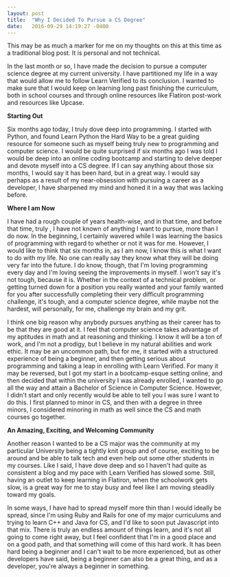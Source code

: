```yaml
---
layout: post
title:  "Why I Decided To Pursue a CS Degree"
date:   2016-09-29 14:19:27 -0400
---
```


This may be as much a marker for me on my thoughts on this at this time as a traditional blog post. It is personal and not technical.

In the last month or so, I have made the decision to pursue a computer science degree at my current university. I have partitioned my life in a way that would allow me to follow Learn Verified to its conclusion. I wanted to make sure that I would keep on learning long past finishing the curriculum, both in school courses and through online resources like Flatiron post-work and resources like Upcase.  

**Starting Out**

Six months ago today, I truly dove deep into programming. I started with Python, and found Learn Python the Hard Way to be a great guiding resource for someone such as myself being truly new to programming and computer science. I would be quite surprised if six months ago I was told I would be deep into an online coding bootcamp and starting to delve deeper and devote myself into a CS degree. If I can say anything about those six months, I would say it has been hard, but in a great way. I would say perhaps as a result of my near-obsession with pursuing a career as a developer, I have sharpened my mind and honed it in a way that was lacking before.

**Where I am Now**

I have had a rough couple of years health-wise, and in that time, and before that time, truly , I have not known of anything I want to pursue, more than I do now. In the beginning, I certainly wavered while I was learning the basics of programming with regard to whether or not it was for me. However, I would like to think that six months in, as I am now, I know this is what I want to do with my life. No one can really say they know what they will be doing very far into the future. I do know, though, that I'm loving programming every day and I'm loving seeing the improvements in myself. I won't say it's not tough, because it is. Whether in the context of a technical problem, or getting turned down for a position you really wanted and your family wanted for you after successfully completing their very difficult programming challenge, it's tough, and a computer science degree, while maybe not the hardest, will personally, for me, challenge my brain and my grit. 

I think one big reason why anybody pursues anything as their career has to be that they are good at it. I feel that computer science takes advantage of my aptitudes in math and at reasoning and thinking. I know it will be a ton of work, and I'm not a prodigy, but I believe in my natural abilities and work ethic. It may be an uncommon path, but for me, it started with a structured experience of being a beginner, and then getting serious about programming and taking a leap in enrolling with Learn Verified. For many it may be reversed, but I got my start in a bootcamp-esque setting online, and then decided that within the university I was already enrolled, I wanted to go all the way and attain a Bachelor of Science in Computer Science. However, I didn't start and only recently would be able to tell you I was sure I want to do this. I first planned to minor in CS, and then with a degree in three minors, I considered minoring in math as well since the CS and math courses go together.

**An Amazing, Exciting, and Welcoming Community**

Another reason I wanted to be a CS major was the community at my particular University being a tightly knit group and of course, exciting to be around and be able to talk tech and even help out some other students in my courses. Like I said, I have dove deep and so I haven't had quite as consistent a blog and my pace with Learn Verified has slowed some. Still, having an outlet to keep learning in Flatiron, when the schoolwork gets slow, is a great way for me to stay busy and feel like I am moving steadily toward my goals. 

In some ways, I have had to spread myself more thin than I would ideally be spread, since I'm using Ruby and Rails for one of my major curriculums and trying to learn C++ and Java for CS, and I'd like to soon put Javascript into that mix. There is truly an endless amount of things learn, and it's not all going to come right away, but I feel confident that I'm in a good place and on a good path, and that something will come of this hard work. It has been hard being a beginner and I can't wait to be more experienced, but as other developers have said, being a beginner can also be a great thing, and as a developer, you're always a beginner in something.


